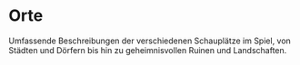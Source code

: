 # Orte

Umfassende Beschreibungen der verschiedenen Schauplätze im Spiel, von Städten und Dörfern bis hin zu geheimnisvollen Ruinen und Landschaften.
